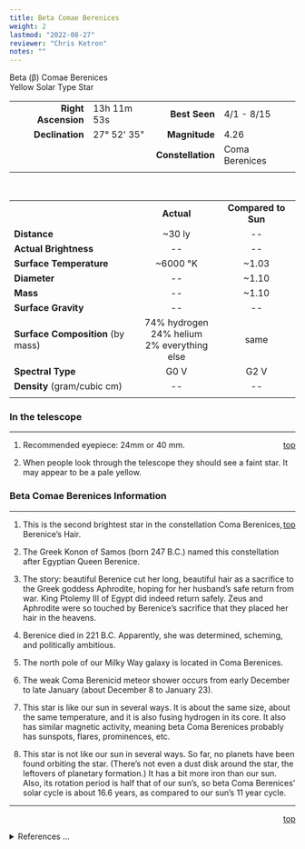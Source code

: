 ```yaml
---
title: Beta Comae Berenices
weight: 2
lastmod: "2022-08-27"
reviewer: "Chris Ketron"
notes: ""
---
```


<script src="/notes/js/whatsup.js"></script>
<script type="text/javascript">
	var objectName ="Beta Comae Berenices"
	var objectDesc ="Yellow Solar Type Star<br/>in the Constellation<br/>Coma Berenices"
	var objectImage=""
</script>

<span style='float:right;'><div id=whatsup></div></span>

Beta (&beta;) Comae Berenices  
Yellow Solar Type Star  

|   |   |   |   |
|--:|:--|--:|:--|
|**Right Ascension**|13h 11m 53s|**Best Seen**| 4/1 - 8/15 |
|**Declination**|27&deg; 52' 35"|**Magnitude**| 4.26 |
|  |  |**Constellation**|Coma Berenices|
|  |  |  |

<br/>
	
|  |  |  |
|--|:--:|:--:|
|  |**Actual**|**Compared to Sun**|
|**Distance**| ~30 ly|--|
|**Actual Brightness**|--|--|
|**Surface Temperature**| ~6000 &deg;K| ~1.03 |
|**Diameter**|--| ~1.10 |
|**Mass**|--| ~1.10 |
|**Surface Gravity**|--|--|
|**Surface Composition** (by mass)|74% hydrogen<br>24% helium<br>2% everything else|same|
|**Spectral Type**| G0 V | G2 V |
|**Density** (gram/cubic cm)|--|--|
|   |   |  |

### In the telescope

---
<span style='float:right;'>[top](#)</span>

1.  Recommended eyepiece: 24mm or 40 mm.

2.  When people look through the telescope they should see a faint star.  It may appear to be a pale yellow.

### Beta Comae Berenices Information

---
<span style='float:right;'>[top](#)</span>

1.  This is the second brightest star in the constellation Coma Berenices, Berenice’s Hair.

2.  The Greek Konon of Samos (born 247 B.C.) named this constellation after Egyptian Queen Berenice.

3.  The story: beautiful Berenice cut her long, beautiful hair as a sacrifice to the Greek goddess Aphrodite, hoping for her husband’s safe return from war.  King Ptolemy III of Egypt did indeed return safely.  Zeus and Aphrodite were so touched by Berenice’s sacrifice that they placed her hair in the heavens.

4.  Berenice died in 221 B.C.  Apparently, she was determined, scheming, and politically ambitious.

5.  The north pole of our Milky Way galaxy is located in Coma Berenices.

6.  The weak Coma Berenicid meteor shower occurs from early December to late January (about December 8 to January 23).

7.  This star is like our sun in several ways.  It is about the same size, about the same temperature, and it is also fusing hydrogen in its core.  It also has similar magnetic activity, meaning beta Coma Berenices probably has sunspots, flares, prominences, etc.

8.  This star is not like our sun in several ways.  So far, no planets have been found orbiting the star.  (There’s not even a dust disk around the star, the leftovers of planetary formation.)  It has a bit more iron than our sun.  Also, its rotation period is half that of our sun’s, so beta Coma Berenices’ solar cycle is about 16.6 years, as compared to our sun’s 11 year cycle.

---
<span style='float:right;'>[top](#)</span>
<br/>
<details>
<summary>References ...</summary>

|   |   |   | 
|---|---|---|
|**Item**|**Updated**|**Notes**| 
|Coordinates|2003-11-26|SIMBAD says 13 11 52   +27 52 41<br/>Hipparcos says 13 11 53   +27 52 33|
|Magnitude|2003-11-26|SIMBAD Vmag = 4.26|
|Distance|2003-11-26|SIMBAD, Hipparcos parallax 109.23mas -> 29.86ly|
|Actual Brightness| -- |   |	
|Surface Temperature|2003-11-26|<http://www.astro.uiuc.edu/projects/sow/betacom.html>|
|Diameter|2003-11-26|<http://www.astro.uiuc.edu/projects/sow/betacom.html>|
|Mass|2003-11-26|<http://www.astro.uiuc.edu/projects/sow/betacom.html>|
|Surface Gravity| -- |   |
|Surface Composition|2003-11-26|OK for all stars|
|Spectral Type|2003-11-26|SIMBAD says F9.5 V<br/>Hipparcos says G0 V|
|Density| -- |   |
|Other Information|2003-11-26|legend/reality from <http://www.hawastsoc.org/deepsky/com/> and <http://www.seds.org/Maps/Stars_en/Fig/comaberenices.html> meteor shower from <http://comets.amsmeteors.org/meteors/showers/coma_berenicids.html> more at <http://www.astro.uiuc.edu/projects/sow/betacom.html>|
</details>
